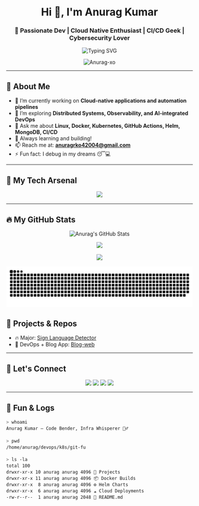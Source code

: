 <h1 align="center">Hi 👋, I'm Anurag Kumar</h1>
<h3 align="center">🚀 Passionate Dev | Cloud Native Enthusiast | CI/CD Geek | Cybersecurity Lover</h3>

<p align="center">
  <img src="https://readme-typing-svg.herokuapp.com?font=Fira+Code&size=24&duration=4000&pause=1000&center=true&vCenter=true&width=435&lines=Hey!+I'm+Anurag+Kumar;DevOps+%7C+Backend+Developer;Kubernetes+%7C+Docker+%7C+CI%2FCD+%7C+Cloud;Always+Learning+%F0%9F%9A%80" alt="Typing SVG" />
</p>

<p align="center">
  <img src="https://komarev.com/ghpvc/?username=Anurag-xo&label=Profile%20views&color=0e75b6&style=flat" alt="Anurag-xo" />
</p>

---

## 💫 About Me

- 🔭 I’m currently working on **Cloud-native applications and automation pipelines**
- 🌱 I’m exploring **Distributed Systems, Observability, and AI-integrated DevOps**
- 💬 Ask me about **Linux, Docker, Kubernetes, GitHub Actions, Helm, MongoDB, CI/CD**
- 🧠 Always learning and building!
- 📫 Reach me at: **anuragrko42004@gmail.com**
- ⚡ Fun fact: I debug in my dreams 😴💻

---

## 🚀 My Tech Arsenal

<p align="center">
  <img src="https://skillicons.dev/icons?i=linux,docker,kubernetes,kafka,rabbitmq,podman,git,github,nginx,aws,gcp,vscode,mongodb,nodejs,express,cpp,python,postman,figma,helm,bash,githubactions" />
</p>

---

## 🔥 My GitHub Stats

<p align="center">
  <img src="https://github-readme-stats.vercel.app/api?username=Anurag-xo&show_icons=true&theme=radical" alt="Anurag's GitHub Stats" />
</p>

<p align="center">
  <img src="https://github-readme-streak-stats.herokuapp.com?user=Anurag-xo&theme=radical&date_format=M%20j%5B%2C%20Y%5D" />
</p>

<p align="center">
  <img src="https://github-readme-stats.vercel.app/api/top-langs/?username=Anurag-xo&layout=compact&theme=radical" />
</p>

<p align="center">
  <picture>
    <source media="(prefers-color-scheme: dark)" srcset="https://raw.githubusercontent.com/Anurag-xo/Anurag-xo/output/github-contribution-grid-snake-dark.svg" />
    <img alt="github contribution grid snake animation" src="https://raw.githubusercontent.com/Anurag-xo/Anurag-xo/output/github-contribution-grid-snake.svg" />
  </picture>
</p>

## 🧰 Projects & Repos

- 🔥 Major: [Sign Language Detector](https://github.com/Anurag-xo/sign-language-detection)
- 🚀 DevOps + Blog App: [Blog-web](https://github.com/Anurag-xo/Blog-web)

---

## 🧭 Let's Connect

<p align="center">
  <a href="https://www.linkedin.com/in/anurag-kumar-b1a790249/" target="_blank"><img src="https://img.shields.io/badge/LinkedIn-blue?logo=linkedin&logoColor=white" /></a>
  <a href="mailto:anuragrko42004@gmail.com"><img src="https://img.shields.io/badge/Gmail-D14836?logo=gmail&logoColor=white" /></a>
  <a href="https://twitter.com/anuragxo1221" target="_blank"><img src="https://img.shields.io/badge/Twitter-1DA1F2?logo=twitter&logoColor=white" /></a>
  <a href="https://notrlyanurag.duckdns.org" target="_blank"><img src="https://img.shields.io/badge/Portfolio-000?logo=githubpages&logoColor=white" /></a>
</p>

---

## 🧩 Fun & Logs

```bash
> whoami
Anurag Kumar — Code Bender, Infra Whisperer 🧙‍♂️

> pwd
/home/anurag/devops/k8s/git-fu

> ls -la
total 100
drwxr-xr-x 10 anurag anurag 4096 🚀 Projects
drwxr-xr-x 11 anurag anurag 4096 📦 Docker Builds
drwxr-xr-x  8 anurag anurag 4096 ⚙️ Helm Charts
drwxr-xr-x  6 anurag anurag 4096 ☁️ Cloud Deployments
-rw-r--r--  1 anurag anurag 2048 📖 README.md
```
